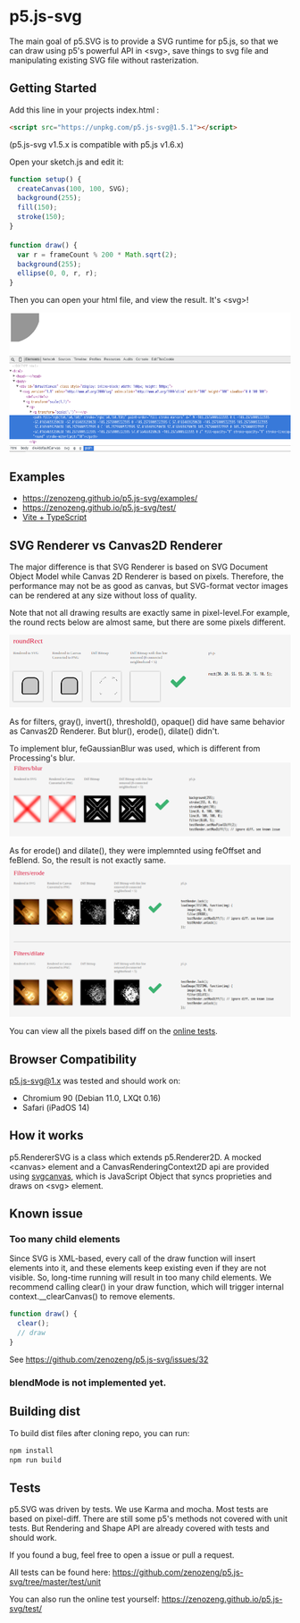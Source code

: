 # p5.js-svg

The main goal of p5.SVG is to provide a SVG runtime for p5.js, so that we can
draw using p5's powerful API in \<svg\>, save things to svg file and
manipulating existing SVG file without rasterization.

## Getting Started

Add this line in your projects index.html :

```html
<script src="https://unpkg.com/p5.js-svg@1.5.1"></script>
```

(p5.js-svg v1.5.x is compatible with p5.js v1.6.x)

Open your sketch.js and edit it:

```javascript
function setup() {
  createCanvas(100, 100, SVG);
  background(255);
  fill(150);
  stroke(150);
}

function draw() {
  var r = frameCount % 200 * Math.sqrt(2);
  background(255);
  ellipse(0, 0, r, r);
}
```

Then you can open your html file, and view the result. It's \<svg\>!

![SVG Gettting Started](./doc/svg-getting-started.png)

## Examples

- https://zenozeng.github.io/p5.js-svg/examples/
- https://zenozeng.github.io/p5.js-svg/test/
- [Vite + TypeScript](https://github.com/zenozeng/p5.js-svg/tree/main/examples/vite)

## SVG Renderer vs Canvas2D Renderer

The major difference is that SVG Renderer is based on SVG Document Object Model
while Canvas 2D Renderer is based on pixels. Therefore, the performance may not
be as good as canvas, but SVG-format vector images can be rendered at any size
without loss of quality.

Note that not all drawing results are exactly same in pixel-level.For example,
the round rects below are almost same, but there are some pixels different.

![round rect](doc/round-rect.png)

As for filters, gray(), invert(), threshold(), opaque() did have same behavior
as Canvas2D Renderer. But blur(), erode(), dilate() didn't.

To implement blur, feGaussianBlur was used, which is different from Processing's
blur. ![blur](doc/blur.png)

As for erode() and dilate(), they were implemnted using feOffset and feBlend.
So, the result is not exactly same. ![erode](doc/erode.png)

You can view all the pixels based diff on the
[online tests](http://zenozeng.github.io/p5.js-svg/test/).

## Browser Compatibility

p5.js-svg@1.x was tested and should work on:

- Chromium 90 (Debian 11.0, LXQt 0.16)
- Safari (iPadOS 14)

## How it works

p5.RendererSVG is a class which extends p5.Renderer2D. A mocked \<canvas\>
element and a CanvasRenderingContext2D api are provided using
[svgcanvas](https://github.com/zenozeng/svgcanvas), which is JavaScript Object
that syncs proprieties and draws on \<svg\> element.

## Known issue

### Too many child elements

Since SVG is XML-based, every call of the draw function will insert elements
into it, and these elements keep existing even if they are not visible. So,
long-time running will result in too many child elements. We recommend calling
clear() in your draw function, which will trigger internal
context.__clearCanvas() to remove elements.

```javascript
function draw() {
  clear();
  // draw
}
```

See https://github.com/zenozeng/p5.js-svg/issues/32

### blendMode is not implemented yet.

## Building dist

To build dist files after cloning repo, you can run:

```bash
npm install
npm run build
```

## Tests

p5.SVG was driven by tests. We use Karma and mocha. Most tests are based on
pixel-diff. There are still some p5's methods not covered with unit tests. But
Rendering and Shape API are already covered with tests and should work.

If you found a bug, feel free to open a issue or pull a request.

All tests can be found here:
https://github.com/zenozeng/p5.js-svg/tree/master/test/unit

You can also run the online test yourself:
https://zenozeng.github.io/p5.js-svg/test/
